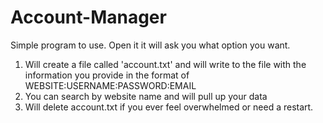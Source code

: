 # Account-Manager

Simple program to use. Open it it will ask you what option you want.
1) Will create a file called 'account.txt' and will write to the file with the information you provide in the format of WEBSITE:USERNAME:PASSWORD:EMAIL
2) You can search by website name and will pull up your data
3) Will delete account.txt if you ever feel overwhelmed or need a restart.
